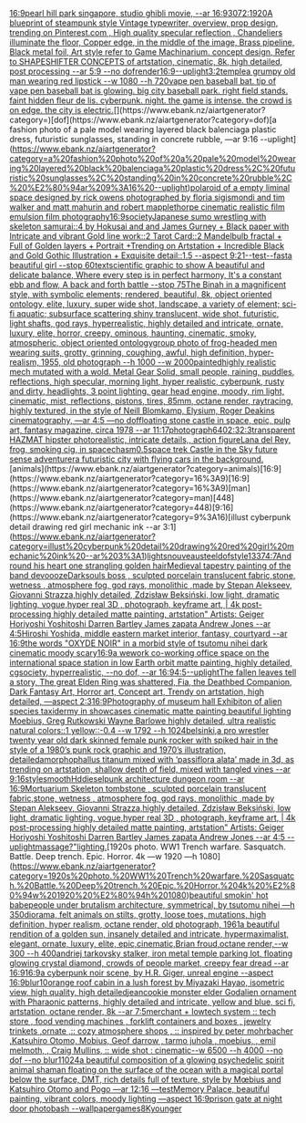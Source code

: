 [16:9](https://www.ebank.nz/aiartgenerator?category=16%3A9)[pearl hill park singapore, studio ghibli movie, --ar 16:9](https://www.ebank.nz/aiartgenerator?category=pearl%20hill%20park%20singapore%2C%20studio%20ghibli%20movie%2C%20--ar%2016%3A9)[3072:1920](https://www.ebank.nz/aiartgenerator?category=3072%3A1920)[A blueprint of steampunk style Vintage typewriter,  overview, prop design,  trending on Pinterest.com  , High quality specular reflection ,  Chandeliers illuminate the floor, Copper  edge, in the middle of the image, Brass pipeline,  Black metal foil,  Art style refer to Game Machinarium.  concept design, Refer to SHAPESHIFTER CONCEPTS  of artstation, cinematic,  8k, high detailed,  post processing    --ar 5:9   --no dof](https://www.ebank.nz/aiartgenerator?category=A%20blueprint%20of%20steampunk%20style%20Vintage%20typewriter%2C%20%20overview%2C%20prop%20design%2C%20%20trending%20on%20Pinterest.com%20%20%2C%20High%20quality%20specular%20reflection%20%2C%20%20Chandeliers%20illuminate%20the%20floor%2C%20Copper%20%20edge%2C%20in%20the%20middle%20of%20the%20image%2C%20Brass%20pipeline%2C%20%20Black%20metal%20foil%2C%20%20Art%20style%20refer%20to%20Game%20Machinarium.%20%20concept%20design%2C%20Refer%20to%20SHAPESHIFTER%20CONCEPTS%20%20of%20artstation%2C%20cinematic%2C%20%208k%2C%20high%20detailed%2C%20%20post%20processing%20%20%20%20--ar%205%3A9%20%20%20--no%20dof)[render](https://www.ebank.nz/aiartgenerator?category=render)[16:9](https://www.ebank.nz/aiartgenerator?category=16%3A9)[--uplight](https://www.ebank.nz/aiartgenerator?category=--uplight)[3:2](https://www.ebank.nz/aiartgenerator?category=3%3A2)[temple](https://www.ebank.nz/aiartgenerator?category=temple)[a grumpy old man wearing red lipstick --w 1080 --h 720](https://www.ebank.nz/aiartgenerator?category=a%20grumpy%20old%20man%20wearing%20red%20lipstick%20--w%201080%20--h%20720)[vape pen baseball bat. tip of vape pen baseball bat is glowing. big city baseball park. right field stands. faint hidden fleur de lis. cyberpunk. night. the game is intense. the crowd is on edge. the city is electric.](https://www.ebank.nz/aiartgenerator?category=vape%20pen%20baseball%20bat.%20tip%20of%20vape%20pen%20baseball%20bat%20is%20glowing.%20big%20city%20baseball%20park.%20right%20field%20stands.%20faint%20hidden%20fleur%20de%20lis.%20cyberpunk.%20night.%20the%20game%20is%20intense.%20the%20crowd%20is%20on%20edge.%20the%20city%20is%20electric.)[](https://www.ebank.nz/aiartgenerator?category=)[dof](https://www.ebank.nz/aiartgenerator?category=dof)[a fashion photo of a pale model wearing layered black balenciaga plastic dress, futuristic sunglasses, standing in concrete rubble, —ar 9:16 --uplight](https://www.ebank.nz/aiartgenerator?category=a%20fashion%20photo%20of%20a%20pale%20model%20wearing%20layered%20black%20balenciaga%20plastic%20dress%2C%20futuristic%20sunglasses%2C%20standing%20in%20concrete%20rubble%2C%20%E2%80%94ar%209%3A16%20--uplight)[polaroid of a empty liminal space designed by rick owens photographed by floria sigismondi and tim walker  and matt mahurin and robert mapplethorpe cinematic realistic film emulsion film photography](https://www.ebank.nz/aiartgenerator?category=polaroid%20of%20a%20empty%20liminal%20space%20designed%20by%20rick%20owens%20photographed%20by%20floria%20sigismondi%20and%20tim%20walker%20%20and%20matt%20mahurin%20and%20robert%20mapplethorpe%20cinematic%20realistic%20film%20emulsion%20film%20photography)[16:9](https://www.ebank.nz/aiartgenerator?category=16%3A9)[society](https://www.ebank.nz/aiartgenerator?category=society)[Japanese sumo wrestling with skeleton samurai::4 by Hokusai and and James Gurney + Black paper with Intricate and vibrant Gold line work::2 Tarot Card::2 Mandelbulb fractal + Full of Golden layers + Portrait +Trending on Artstation + Incredible Black and Gold Gothic Illustration + Exquisite detail::1.5  --aspect 9:21](https://www.ebank.nz/aiartgenerator?category=Japanese%20sumo%20wrestling%20with%20skeleton%20samurai%3A%3A4%20by%20Hokusai%20and%20and%20James%20Gurney%20%2B%20Black%20paper%20with%20Intricate%20and%20vibrant%20Gold%20line%20work%3A%3A2%20Tarot%20Card%3A%3A2%20Mandelbulb%20fractal%20%2B%20Full%20of%20Golden%20layers%20%2B%20Portrait%20%2BTrending%20on%20Artstation%20%2B%20Incredible%20Black%20and%20Gold%20Gothic%20Illustration%20%2B%20Exquisite%20detail%3A%3A1.5%20%20--aspect%209%3A21)[--test](https://www.ebank.nz/aiartgenerator?category=--test)[--fast](https://www.ebank.nz/aiartgenerator?category=--fast)[a beautiful girl --stop 60](https://www.ebank.nz/aiartgenerator?category=a%20beautiful%20girl%20--stop%2060)[text](https://www.ebank.nz/aiartgenerator?category=text)[scientific graphic to show A beautiful and delicate balance, Where every step is in perfect harmony, It's a constant ebb and flow, A back and forth battle  --stop 75](https://www.ebank.nz/aiartgenerator?category=scientific%20graphic%20to%20show%20A%20beautiful%20and%20delicate%20balance%2C%20Where%20every%20step%20is%20in%20perfect%20harmony%2C%20It%27s%20a%20constant%20ebb%20and%20flow%2C%20A%20back%20and%20forth%20battle%20%20--stop%2075)[The Binah in a magnificent style, with symbolic elements; rendered, beautiful, 8k, object oriented ontology, elite, luxury, super wide shot, landscape, a variety of element;  sci-fi aquatic; subsurface scattering shiny translucent, wide shot, futuristic, light shafts, god rays, hyperrealistic, highly detailed and intricate, ornate, luxury, elite, horror, creepy, ominous, haunting, cinematic, smoky, atmospheric, object oriented ontology](https://www.ebank.nz/aiartgenerator?category=The%20Binah%20in%20a%20magnificent%20style%2C%20with%20symbolic%20elements%3B%20rendered%2C%20beautiful%2C%208k%2C%20object%20oriented%20ontology%2C%20elite%2C%20luxury%2C%20super%20wide%20shot%2C%20landscape%2C%20a%20variety%20of%20element%3B%20%20sci-fi%20aquatic%3B%20subsurface%20scattering%20shiny%20translucent%2C%20wide%20shot%2C%20futuristic%2C%20light%20shafts%2C%20god%20rays%2C%20hyperrealistic%2C%20highly%20detailed%20and%20intricate%2C%20ornate%2C%20luxury%2C%20elite%2C%20horror%2C%20creepy%2C%20ominous%2C%20haunting%2C%20cinematic%2C%20smoky%2C%20atmospheric%2C%20object%20oriented%20ontology)[group photo of frog-headed men wearing suits, grotty, grinning, coughing, awful, high definition, hyper-realism, 1955, old photograph --h 1000 --w 2000](https://www.ebank.nz/aiartgenerator?category=group%20photo%20of%20frog-headed%20men%20wearing%20suits%2C%20grotty%2C%20grinning%2C%20coughing%2C%20awful%2C%20high%20definition%2C%20hyper-realism%2C%201955%2C%20old%20photograph%20--h%201000%20--w%202000)[painted](https://www.ebank.nz/aiartgenerator?category=painted)[highly realistic mech mutated with a wold. Metal Gear Solid, small people, raining, puddles, reflections, high specular, morning light, hyper realistic, cyberpunk, rusty and dirty, headlights, 3 point lighting, gear head engine, moody, rim light, cinematic, mist, reflections, pistons, tires, 85mm, octane render, raytracing, highly textured, in the style of Neill Blomkamp, Elysium, Roger Deakins cinematography, —ar 4:5 —no dof](https://www.ebank.nz/aiartgenerator?category=highly%20realistic%20mech%20mutated%20with%20a%20wold.%20Metal%20Gear%20Solid%2C%20small%20people%2C%20raining%2C%20puddles%2C%20reflections%2C%20high%20specular%2C%20morning%20light%2C%20hyper%20realistic%2C%20cyberpunk%2C%20rusty%20and%20dirty%2C%20headlights%2C%203%20point%20lighting%2C%20gear%20head%20engine%2C%20moody%2C%20rim%20light%2C%20cinematic%2C%20mist%2C%20reflections%2C%20pistons%2C%20tires%2C%2085mm%2C%20octane%20render%2C%20raytracing%2C%20highly%20textured%2C%20in%20the%20style%20of%20Neill%20Blomkamp%2C%20Elysium%2C%20Roger%20Deakins%20cinematography%2C%20%E2%80%94ar%204%3A5%20%E2%80%94no%20dof)[floating stone castle in space, epic, pulp art, fantasy magazine, circa 1978 --ar 11:17](https://www.ebank.nz/aiartgenerator?category=floating%20stone%20castle%20in%20space%2C%20epic%2C%20pulp%20art%2C%20fantasy%20magazine%2C%20circa%201978%20--ar%2011%3A17)[photograph](https://www.ebank.nz/aiartgenerator?category=photograph)[640](https://www.ebank.nz/aiartgenerator?category=640)[2:3](https://www.ebank.nz/aiartgenerator?category=2%3A3)[2:3](https://www.ebank.nz/aiartgenerator?category=2%3A3)[transparent HAZMAT hipster photorealistic, intricate details,, action figure](https://www.ebank.nz/aiartgenerator?category=transparent%20HAZMAT%20hipster%20photorealistic%2C%20intricate%20details%2C%2C%20action%20figure)[Lana del Rey, frog, smoking cig, in space](https://www.ebank.nz/aiartgenerator?category=Lana%20del%20Rey%2C%20frog%2C%20smoking%20cig%2C%20in%20space)[chasm](https://www.ebank.nz/aiartgenerator?category=chasm)[0.5](https://www.ebank.nz/aiartgenerator?category=0.5)[space trek  Castle in the Sky future sense adventurer](https://www.ebank.nz/aiartgenerator?category=space%20trek%20%20Castle%20in%20the%20Sky%20future%20sense%20adventurer)[a futuristic city with flying cars in the background.](https://www.ebank.nz/aiartgenerator?category=a%20futuristic%20city%20with%20flying%20cars%20in%20the%20background.)[animals](https://www.ebank.nz/aiartgenerator?category=animals)[16:9](https://www.ebank.nz/aiartgenerator?category=16%3A9)[16:9](https://www.ebank.nz/aiartgenerator?category=16%3A9)[man](https://www.ebank.nz/aiartgenerator?category=man)[448](https://www.ebank.nz/aiartgenerator?category=448)[9:16](https://www.ebank.nz/aiartgenerator?category=9%3A16)[illust cyberpunk detail drawing red girl mechanic ink --ar 3:1](https://www.ebank.nz/aiartgenerator?category=illust%20cyberpunk%20detail%20drawing%20red%20girl%20mechanic%20ink%20--ar%203%3A1)[lights](https://www.ebank.nz/aiartgenerator?category=lights)[nouveau](https://www.ebank.nz/aiartgenerator?category=nouveau)[steel](https://www.ebank.nz/aiartgenerator?category=steel)[dof](https://www.ebank.nz/aiartgenerator?category=dof)[style](https://www.ebank.nz/aiartgenerator?category=style)[1337](https://www.ebank.nz/aiartgenerator?category=1337)[4:7](https://www.ebank.nz/aiartgenerator?category=4%3A7)[](https://www.ebank.nz/aiartgenerator?category=)[And round his heart one strangling golden hair](https://www.ebank.nz/aiartgenerator?category=And%20round%20his%20heart%20one%20strangling%20golden%20hair)[Medieval tapestry painting of the band devo](https://www.ebank.nz/aiartgenerator?category=Medieval%20tapestry%20painting%20of%20the%20band%20devo)[ooze](https://www.ebank.nz/aiartgenerator?category=ooze)[Darksouls boss , sculpted porcelain translucent fabric,stone, wetness , atmosphere fog, god rays, monolithic ,made by Stepan Alekseev, Giovanni Strazza,highly detailed, Zdzisław Beksiński, low light, dramatic lighting, vogue,hyper real 3D , photograph, keyframe art, | 4k post-processing highly detailed matte painting, artstation" Artists: Geiger Horiyoshi Yoshitoshi Darren Bartley James zapata Andrew Jones --ar 4:5](https://www.ebank.nz/aiartgenerator?category=Darksouls%20boss%20%2C%20sculpted%20porcelain%20translucent%20fabric%2Cstone%2C%20wetness%20%2C%20atmosphere%20fog%2C%20god%20rays%2C%20monolithic%20%2Cmade%20by%20Stepan%20Alekseev%2C%20Giovanni%20Strazza%2Chighly%20detailed%2C%20Zdzis%C5%82aw%20Beksi%C5%84ski%2C%20low%20light%2C%20dramatic%20lighting%2C%20vogue%2Chyper%20real%203D%20%2C%20photograph%2C%20keyframe%20art%2C%20%7C%204k%20post-processing%20highly%20detailed%20matte%20painting%2C%20artstation%22%20Artists%3A%20Geiger%20Horiyoshi%20Yoshitoshi%20Darren%20Bartley%20James%20zapata%20Andrew%20Jones%20--ar%204%3A5)[](https://www.ebank.nz/aiartgenerator?category=)[Hiroshi Yoshida, middle eastern market interior, fantasy, courtyard --ar 16:9](https://www.ebank.nz/aiartgenerator?category=Hiroshi%20Yoshida%2C%20middle%20eastern%20market%20interior%2C%20fantasy%2C%20courtyard%20--ar%2016%3A9)[the words "OXYDE NOIR" in a morbid style of tsutomu nihei dark cinematic moody scary](https://www.ebank.nz/aiartgenerator?category=the%20words%20%22OXYDE%20NOIR%22%20in%20a%20morbid%20style%20of%20tsutomu%20nihei%20dark%20cinematic%20moody%20scary)[16:9](https://www.ebank.nz/aiartgenerator?category=16%3A9)[a wework co-working office space on the international space station in low Earth orbit matte painting, highly detailed, cgsociety, hyperrealistic, --no dof, --ar 16:9](https://www.ebank.nz/aiartgenerator?category=a%20wework%20co-working%20office%20space%20on%20the%20international%20space%20station%20in%20low%20Earth%20orbit%20matte%20painting%2C%20highly%20detailed%2C%20cgsociety%2C%20hyperrealistic%2C%20--no%20dof%2C%20--ar%2016%3A9)[4:5](https://www.ebank.nz/aiartgenerator?category=4%3A5)[--uplight](https://www.ebank.nz/aiartgenerator?category=--uplight)[The fallen leaves tell a story, The great Elden Ring was shattered, Fia, the Deathbed Companion, Dark Fantasy Art, Horror art, Concept art, Trendy on artstation, high detailed, —aspect 2:3](https://www.ebank.nz/aiartgenerator?category=The%20fallen%20leaves%20tell%20a%20story%2C%20The%20great%20Elden%20Ring%20was%20shattered%2C%20Fia%2C%20the%20Deathbed%20Companion%2C%20Dark%20Fantasy%20Art%2C%20Horror%20art%2C%20Concept%20art%2C%20Trendy%20on%20artstation%2C%20high%20detailed%2C%20%E2%80%94aspect%202%3A3)[16:9](https://www.ebank.nz/aiartgenerator?category=16%3A9)[Photography of museum hall Exhibiton of alien species taxidermy in showcases cinematic matte painting beautiful lighting Moebius, Greg Rutkowski Wayne Barlowe highly detailed, ultra realistic natural colors::1 yellow::-0.4 --w 1792 --h 1024](https://www.ebank.nz/aiartgenerator?category=Photography%20of%20museum%20hall%20Exhibiton%20of%20alien%20species%20taxidermy%20in%20showcases%20cinematic%20matte%20painting%20beautiful%20lighting%20Moebius%2C%20Greg%20Rutkowski%20Wayne%20Barlowe%20highly%20detailed%2C%20ultra%20realistic%20natural%20colors%3A%3A1%20yellow%3A%3A-0.4%20--w%201792%20--h%201024)[belsinki,](https://www.ebank.nz/aiartgenerator?category=belsinki%2C)[a pro wrestler twenty year old dark skinned female punk rocker with spiked hair in the style of a 1980’s punk rock graphic and 1970’s illustration, detailed](https://www.ebank.nz/aiartgenerator?category=a%20pro%20wrestler%20twenty%20year%20old%20dark%20skinned%20female%20punk%20rocker%20with%20spiked%20hair%20in%20the%20style%20of%20a%201980%E2%80%99s%20punk%20rock%20graphic%20and%201970%E2%80%99s%20illustration%2C%20detailed)[amorphophallus titanum mixed with ‘passiflora alata’ made in 3d, as trending on artstation, shallow depth of field, mixed with tangled vines --ar 9:16](https://www.ebank.nz/aiartgenerator?category=amorphophallus%20titanum%20mixed%20with%20%E2%80%98passiflora%20alata%E2%80%99%20made%20in%203d%2C%20as%20trending%20on%20artstation%2C%20shallow%20depth%20of%20field%2C%20mixed%20with%20tangled%20vines%20--ar%209%3A16)[style](https://www.ebank.nz/aiartgenerator?category=style)[smooth](https://www.ebank.nz/aiartgenerator?category=smooth)[Hd](https://www.ebank.nz/aiartgenerator?category=Hd)[dieselpunk  architecture dungeon room --ar 16:9](https://www.ebank.nz/aiartgenerator?category=dieselpunk%20%20architecture%20dungeon%20room%20--ar%2016%3A9)[Mortuarium Skeleton tombstone , sculpted porcelain translucent fabric,stone,  wetness , atmosphere fog, god rays, monolithic ,made by Stepan Alekseev, Giovanni Strazza,highly detailed, Zdzisław Beksiński, low light, dramatic lighting, vogue,hyper real 3D , photograph, keyframe art, | 4k post-processing highly detailed matte painting, artstation"   Artists: Geiger Horiyoshi Yoshitoshi Darren Bartley  James zapata Andrew Jones --ar 4:5 --uplight](https://www.ebank.nz/aiartgenerator?category=Mortuarium%20Skeleton%20tombstone%20%2C%20sculpted%20porcelain%20translucent%20fabric%2Cstone%2C%20%20wetness%20%2C%20atmosphere%20fog%2C%20god%20rays%2C%20monolithic%20%2Cmade%20by%20Stepan%20Alekseev%2C%20Giovanni%20Strazza%2Chighly%20detailed%2C%20Zdzis%C5%82aw%20Beksi%C5%84ski%2C%20low%20light%2C%20dramatic%20lighting%2C%20vogue%2Chyper%20real%203D%20%2C%20photograph%2C%20keyframe%20art%2C%20%7C%204k%20post-processing%20highly%20detailed%20matte%20painting%2C%20artstation%22%20%20%20Artists%3A%20Geiger%20Horiyoshi%20Yoshitoshi%20Darren%20Bartley%20%20James%20zapata%20Andrew%20Jones%20--ar%204%3A5%20--uplight)[massage?"](https://www.ebank.nz/aiartgenerator?category=massage%3F%22)[lighting.](https://www.ebank.nz/aiartgenerator?category=lighting.)[1920s photo. WW1 Trench warfare. Sasquatch. Battle. Deep trench. Epic. Horror. 4k —w 1920 —h 1080](https://www.ebank.nz/aiartgenerator?category=1920s%20photo.%20WW1%20Trench%20warfare.%20Sasquatch.%20Battle.%20Deep%20trench.%20Epic.%20Horror.%204k%20%E2%80%94w%201920%20%E2%80%94h%201080)[beautiful smokin' hot babe](https://www.ebank.nz/aiartgenerator?category=beautiful%20smokin%27%20hot%20babe)[people under brutalism architecture, symmetrical, by tsutomu nihei —h 350](https://www.ebank.nz/aiartgenerator?category=people%20under%20brutalism%20architecture%2C%20symmetrical%2C%20by%20tsutomu%20nihei%20%E2%80%94h%20350)[diorama, felt animals on stilts, grotty, loose toes, mutations, high definition, hyper realism, octane render, old photograph, 1961](https://www.ebank.nz/aiartgenerator?category=diorama%2C%20felt%20animals%20on%20stilts%2C%20grotty%2C%20loose%20toes%2C%20mutations%2C%20high%20definition%2C%20hyper%20realism%2C%20octane%20render%2C%20old%20photograph%2C%201961)[a beautiful rendition of a golden sun, insanely detailed and intricate, hypermaximalist, elegant, ornate, luxury, elite, epic,cinematic,Brian froud,octane render,--w 300 --h 400](https://www.ebank.nz/aiartgenerator?category=a%20beautiful%20rendition%20of%20a%20golden%20sun%2C%20insanely%20detailed%20and%20intricate%2C%20hypermaximalist%2C%20elegant%2C%20ornate%2C%20luxury%2C%20elite%2C%20epic%2Ccinematic%2CBrian%20froud%2Coctane%20render%2C--w%20300%20--h%20400)[andriej tarkovsky stalker, iron metal temple parking lot, floating glowing crystal diamond, crowds of people market, creepy fear dread --ar 16:9](https://www.ebank.nz/aiartgenerator?category=andriej%20tarkovsky%20stalker%2C%20iron%20metal%20temple%20parking%20lot%2C%20floating%20glowing%20crystal%20diamond%2C%20crowds%20of%20people%20market%2C%20creepy%20fear%20dread%20--ar%2016%3A9)[16:9](https://www.ebank.nz/aiartgenerator?category=16%3A9)[a cyberpunk noir scene, by H.R. Giger, unreal engine --aspect 16:9](https://www.ebank.nz/aiartgenerator?category=a%20cyberpunk%20noir%20scene%2C%20by%20H.R.%20Giger%2C%20unreal%20engine%20--aspect%2016%3A9)[blur](https://www.ebank.nz/aiartgenerator?category=blur)[10](https://www.ebank.nz/aiartgenerator?category=10)[orange roof cabin in a lush forest by Miyazaki Hayao, isometric view, high quality, high detailed](https://www.ebank.nz/aiartgenerator?category=orange%20roof%20cabin%20in%20a%20lush%20forest%20by%20Miyazaki%20Hayao%2C%20isometric%20view%2C%20high%20quality%2C%20high%20detailed)[jean](https://www.ebank.nz/aiartgenerator?category=jean)[cookie monster elder God](https://www.ebank.nz/aiartgenerator?category=cookie%20monster%20elder%20God)[alien ornament with Pharaonic patterns, highly detailed and intricate, yellow and blue, sci fi, artstation, octane render, 8k --ar 7:5](https://www.ebank.nz/aiartgenerator?category=alien%20ornament%20with%20Pharaonic%20patterns%2C%20highly%20detailed%20and%20intricate%2C%20yellow%20and%20blue%2C%20sci%20fi%2C%20artstation%2C%20octane%20render%2C%208k%20--ar%207%3A5)[merchant + lowtech system :: tech store , food vending machines , forklift containers and boxes , jewelry trinkets ,ornate ,:: cozy atmosphere shops , :: inspired by peter mohrbacher ,Katsuhiro Otomo, Mobius, Geof darrow   , tarmo juhola , moebius, , emil melmoth, , Craig Mullins, :: wide shot : cinematic--w 6500 --h 4000 --no dof --no blur](https://www.ebank.nz/aiartgenerator?category=merchant%20%2B%20lowtech%20system%20%3A%3A%20tech%20store%20%2C%20food%20vending%20machines%20%2C%20forklift%20containers%20and%20boxes%20%2C%20jewelry%20trinkets%20%2Cornate%20%2C%3A%3A%20cozy%20atmosphere%20shops%20%2C%20%3A%3A%20inspired%20by%20peter%20mohrbacher%20%2CKatsuhiro%20Otomo%2C%20Mobius%2C%20Geof%20darrow%20%20%20%2C%20tarmo%20juhola%20%2C%20moebius%2C%20%2C%20emil%20melmoth%2C%20%2C%20Craig%20Mullins%2C%20%3A%3A%20wide%20shot%20%3A%20cinematic--w%206500%20--h%204000%20--no%20dof%20--no%20blur)[1](https://www.ebank.nz/aiartgenerator?category=1)[1024](https://www.ebank.nz/aiartgenerator?category=1024)[a beautiful composition of a glowing psychedelic spirit animal shaman floating on the surface of the ocean with a magical portal below the surface, DMT,  rich details full of texture, style by Mœbius and Katsuhiro Otomo and Pogo —ar 12:16 —test](https://www.ebank.nz/aiartgenerator?category=a%20beautiful%20composition%20of%20a%20glowing%20psychedelic%20spirit%20animal%20shaman%20floating%20on%20the%20surface%20of%20the%20ocean%20with%20a%20magical%20portal%20below%20the%20surface%2C%20DMT%2C%20%20rich%20details%20full%20of%20texture%2C%20style%20by%20M%C5%93bius%20and%20Katsuhiro%20Otomo%20and%20Pogo%20%E2%80%94ar%2012%3A16%20%E2%80%94test)[Memory Palace, beautiful painting, vibrant colors, moody lighting —aspect 16:9](https://www.ebank.nz/aiartgenerator?category=Memory%20Palace%2C%20beautiful%20painting%2C%20vibrant%20colors%2C%20moody%20lighting%20%E2%80%94aspect%2016%3A9)[prison gate at night door photobash --wallpaper](https://www.ebank.nz/aiartgenerator?category=prison%20gate%20at%20night%20door%20photobash%20--wallpaper)[games](https://www.ebank.nz/aiartgenerator?category=games)[8K](https://www.ebank.nz/aiartgenerator?category=8K)[younger](https://www.ebank.nz/aiartgenerator?category=younger)